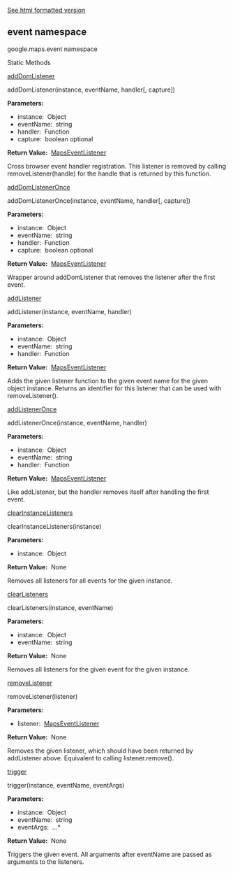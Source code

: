 [See html formatted version](https://huasofoundries.github.io/google-maps-documentation/event.html)


event namespace
---------------

google.maps.event namespace

Static Methods

[addDomListener](#event.addDomListener)

addDomListener(instance, eventName, handler\[, capture\])

**Parameters:** 

*   instance:  Object
*   eventName:  string
*   handler:  Function
*   capture:  boolean optional

**Return Value:**  [MapsEventListener](MapsEventListener.md)

Cross browser event handler registration. This listener is removed by calling removeListener(handle) for the handle that is returned by this function.

[addDomListenerOnce](#event.addDomListenerOnce)

addDomListenerOnce(instance, eventName, handler\[, capture\])

**Parameters:** 

*   instance:  Object
*   eventName:  string
*   handler:  Function
*   capture:  boolean optional

**Return Value:**  [MapsEventListener](MapsEventListener.md)

Wrapper around addDomListener that removes the listener after the first event.

[addListener](#event.addListener)

addListener(instance, eventName, handler)

**Parameters:** 

*   instance:  Object
*   eventName:  string
*   handler:  Function

**Return Value:**  [MapsEventListener](MapsEventListener.md)

Adds the given listener function to the given event name for the given object instance. Returns an identifier for this listener that can be used with removeListener().

[addListenerOnce](#event.addListenerOnce)

addListenerOnce(instance, eventName, handler)

**Parameters:** 

*   instance:  Object
*   eventName:  string
*   handler:  Function

**Return Value:**  [MapsEventListener](MapsEventListener.md)

Like addListener, but the handler removes itself after handling the first event.

[clearInstanceListeners](#event.clearInstanceListeners)

clearInstanceListeners(instance)

**Parameters:** 

*   instance:  Object

**Return Value:**  None

Removes all listeners for all events for the given instance.

[clearListeners](#event.clearListeners)

clearListeners(instance, eventName)

**Parameters:** 

*   instance:  Object
*   eventName:  string

**Return Value:**  None

Removes all listeners for the given event for the given instance.

[removeListener](#event.removeListener)

removeListener(listener)

**Parameters:** 

*   listener:  [MapsEventListener](MapsEventListener.md)

**Return Value:**  None

Removes the given listener, which should have been returned by addListener above. Equivalent to calling listener.remove().

[trigger](#event.trigger)

trigger(instance, eventName, eventArgs)

**Parameters:** 

*   instance:  Object
*   eventName:  string
*   eventArgs:  ...\*

**Return Value:**  None

Triggers the given event. All arguments after eventName are passed as arguments to the listeners.